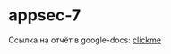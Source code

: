 # appsec-7

Ссылка на отчёт в google-docs: [clickme](https://docs.google.com/document/d/1iuR8aaJ8BDrWevzpBNrcudvZF4NQHx_-2jbRbGt1gQw/edit?usp=sharing)
